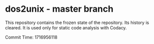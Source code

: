 # dos2unix - master branch

This repository contains the frozen state of the repository.
Its history is cleared. It is used only for static code
analysis with Codacy.

Commit Time: 1716956118